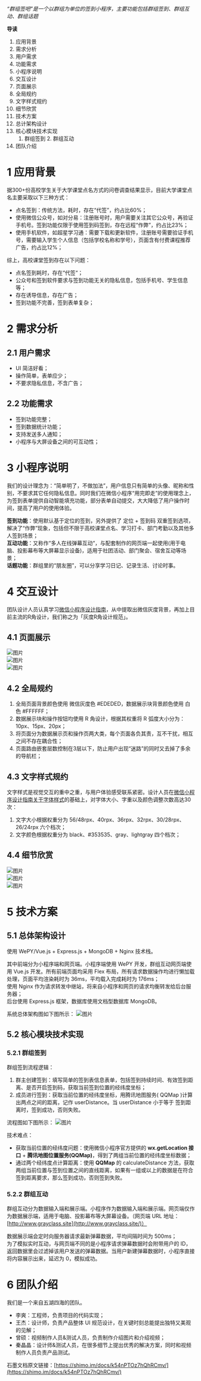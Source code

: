 *“群组签吧”是一个以群组为单位的签到小程序，主要功能包括群组签到、群组互动、群组话题*

**导读**
1. 应用背景
2. 需求分析
  1. 用户需求
  2. 功能需求
3. 小程序说明
4. 交互设计
  1. 页面展示
  2. 全局规约
  3. 文字样式规约
  4. 细节欣赏
5. 技术方案
  1. 总计架构设计
  2. 核心模块技术实现
        1. 群组签到
            2. 群组互动
6. 团队介绍

# 1 应用背景

据300+份高校学生关于大学课堂点名方式的问卷调查结果显示，目前大学课堂点名主要采取以下三种方式：
* 点名签到：传统方法，耗时，存在“代签”，约占比60%；
* 使用微信公众号，如对分易：注册账号时，用户需要关注其它公众号，再验证手机号。签到功能仅限于使用签到码签到，存在远程“作弊”，约占比23%；
* 使用手机软件，如超星学习通：需要下载和更新软件，注册账号需要验证手机号，需要输入学生个人信息（包括学校名称和学号），页面含有付费课程推荐广告，约占比12%；

综上，高校课堂签到存在以下问题：
* 点名签到耗时，存在“代签“；
* 公众号和签到软件要求与签到功能无关的隐私信息，包括手机号、学生信息等；
* 存在诱导信息，存在广告；
* 签到功能不完善，签到表单复杂；

# 2 需求分析

## 2.1 用户需求

* UI 简洁好看；
* 操作简单，表单应少；
* 不要求隐私信息，不含广告；

## 2.2 功能需求

* 签到功能完整；
* 签到数据统计功能；
* 支持发送多人通知；
* 小程序与大屏设备之间的可互动性；

# 3 小程序说明

我们的设计理念为：“简单明了，不做加法”，用户信息只有简单的头像、昵称和性别，不要求其它任何隐私信息。同时我们在微信小程序“用完即走”的使用理念上，为签到表单提供自动智能填充功能，部分表单自动提交，大大降低了用户操作时间，提高了用户的使用体验。

**签到功能**：使用默认基于定位的签到，另外提供了 定位 + 签到码 双重签到选项，解决了“作弊”现象，包括但不限于高校课堂点名、学习打卡、部门考勤以及其他多人签到场景；  
**互动功能**：又称作“多人在线弹幕互动“，与配套制作的网页端一起使用(用于电脑、投影幕布等大屏幕显示设备)，适用于社团活动、部门聚会、宿舍互动等场景；  
**话题功能**：群组里的“朋友圈”，可以分享学习日记、记录生活、讨论时事。  

# 4 交互设计

团队设计人员认真学习[微信小程序设计指南](https://developers.weixin.qq.com/miniprogram/design/index.html)，从中提取出微信灰度背景，再加上目前主流的R角设计，我们称之为「灰度R角设计规范」。

## 4.1 页面展示

![图片](https://ls-blog-imgs.oss-cn-beijing.aliyuncs.com/mp1.png)  
![图片](https://ls-blog-imgs.oss-cn-beijing.aliyuncs.com/mp2.png)  
![图片](https://ls-blog-imgs.oss-cn-beijing.aliyuncs.com/mp3.png)  

## 4.2 全局规约

1. 全局页面背景颜色使用 微信灰度色 #EDEDED，数据展示块背景颜色使用 白色 #FFFFFF；
2. 数据展示块和操作按钮均使用 R 角设计，根据其权重将 R 弧度大小分为：10px、15px、20px；
3. 将页面分为数据展示页和操作页两大类，每个页面各负其责，互不干扰，相互之间不存在耦合性；
4. 页面路由嵌套层数控制在3层以下，防止用户出现“迷路”的同时又去掉了多余的导航栏；

## 4.3 文字样式规约

文字样式是视觉交互的重中之重，与用户体验感受联系紧密。设计人员在[微信小程序设计指南关于字体样式](https://developers.weixin.qq.com/miniprogram/design/#%E5%AD%97%E4%BD%93)的基础上，对字体大小、字重以及颜色调整次数高达30次：
1. 文字大小根据权重分为 56/48rpx、40rpx、36rpx、32rpx、30/28rpx、26/24rpx 六个档次；
2. 文字颜色根据权重分为 black、#353535、gray、lightgray 四个档次；

## 4.4 细节欣赏

![图片](https://ls-blog-imgs.oss-cn-beijing.aliyuncs.com/mp4.png)  
![图片](https://ls-blog-imgs.oss-cn-beijing.aliyuncs.com/mp5.png)  
![图片](https://ls-blog-imgs.oss-cn-beijing.aliyuncs.com/mp6.png)  

# 5 技术方案

## 5.1 总体架构设计

使用 WePY/Vue.js + Express.js + MongoDB + Nginx 技术栈。

其中前端分为小程序端和网页端。小程序端使用 WePY 开发，群组互动网页端使用 Vue.js 开发。所有前端页面均采用 Flex 布局，所有请求数据操作均进行懒加载处理，页面平均渲染耗时为 36ms，平均载入完成耗时为 176ms；  
使用 Nginx 作为请求转发中继站，将来自小程序和网页的请求均衡转发给后台服务器；  
后台使用 Express.js 框架，数据库使用文档型数据库 MongoDB。  

系统总体架构图如下图所示：
![图片](https://ls-blog-imgs.oss-cn-beijing.aliyuncs.com/mp7.png)  

## 5.2 核心模块技术实现

### 5.2.1 群组签到

群组签到流程逻辑：
1. 群主创建签到：填写简单的签到表信息表单，包括签到持续时间、有效签到距离、是否开启签到码，获取当前签到位置的经纬度坐标；
2. 成员进行签到：获取当前位置的经纬度坐标，用腾讯地图服务( QQMap )计算出两点之间的距离，记作 userDistance。当 userDistance 小于等于 签到距离时，签到成功，否则失败。

流程图如下图所示：
![图片](https://ls-blog-imgs.oss-cn-beijing.aliyuncs.com/mp8.png)  

技术难点：
* 获取当前位置的经纬度问题：使用微信小程序官方提供的 **wx.getLocation 接口** + **腾讯地图位置服务(QQMap)**，得到了两组当前位置的经纬度坐标数据；
* 通过两个经纬度点计算距离：使用 **QQMap** 的 calculateDistance 方法，获取两组当前位置与签到位置之间的直线距离，如果有一组或以上的数据是在符合签到距离要求，那么签到成功，否则签到失败。

### 5.2.2 群组互动

群组互动分为数据输入端和展示端。小程序作为数据输入端和展示端。网页端仅作为数据展示端，适用于电脑、投影幕布等大屏幕设备。（网页端 URL 地址：[http://www.grayclass.site](http://www.grayclass.site/)）

数据展示端会定时向服务器请求最新弹幕数据，平均间隔时间为 500ms；  
为了模拟实时互动，与网页端不同的是小程序请求弹幕数据时会附带用户的 ID，返回数据里会过滤掉该用户发送的弹幕数据。当用户新建弹幕数据时，小程序直接将内容展示出来，延迟为 0，模拟成功。

# 6 团队介绍

我们是一个来自五湖四海的团队。
* 李爽：工程师，负责项目的代码实现；
* 王杰：设计师，负责产品整体 UI 规范设计，在关键时刻总能提出独特又美观的见解；
* 曾硕：视频制作人员&测试人员，负责制作介绍图片和介绍视频；
* 秦晶晶：设计师&测试人员，在很多细节上提出优秀的解决方案，同时和视频制作人员负责产品测试。  




石墨文档原文链接：[https://shimo.im/docs/k54nPTOz7hQhRCmv/](https://shimo.im/docs/k54nPTOz7hQhRCmv/)
